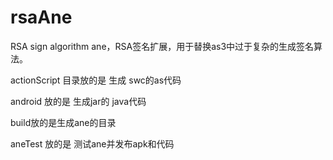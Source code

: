 rsaAne
======

RSA sign algorithm ane，RSA签名扩展，用于替换as3中过于复杂的生成签名算法。

actionScript 目录放的是 生成 swc的as代码

android 放的是 生成jar的 java代码

build放的是生成ane的目录

aneTest 放的是 测试ane并发布apk和代码
